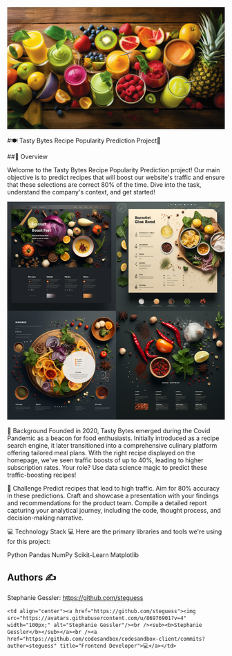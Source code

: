 
<img src="healthy.png" width="1000">


#🍽 Tasty Bytes Recipe Popularity Prediction Project🍴

##📌 Overview

Welcome to the Tasty Bytes Recipe Popularity Prediction project! Our main objective is to predict recipes that will boost our website's traffic and ensure that these selections are correct 80% of the time. Dive into the task, understand the company's context, and get started!


<img src="website.png" width="1000">


🏢 Background
Founded in 2020, Tasty Bytes emerged during the Covid Pandemic as a beacon for food enthusiasts. Initially introduced as a recipe search engine, it later transitioned into a comprehensive culinary platform offering tailored meal plans. With the right recipe displayed on the homepage, we've seen traffic boosts of up to 40%, leading to higher subscription rates. Your role? Use data science magic to predict these traffic-boosting recipes!

🎯 Challenge
Predict recipes that lead to high traffic.
Aim for 80% accuracy in these predictions.
Craft and showcase a presentation with your findings and recommendations for the product team.
Compile a detailed report capturing your analytical journey, including the code, thought process, and decision-making narrative.



💻 Technology Stack 💻
Here are the primary libraries and tools we're using for this project:

Python
Pandas
NumPy
Scikit-Learn
Matplotlib

## Authors ✍

Stephanie Gessler: https://github.com/steguess



<!-- ALL-CONTRIBUTORS-LIST:START - Do not remove or modify this section -->
<!-- prettier-ignore-start -->
<!-- markdownlint-disable -->
<table>
  <tr>

    <td align="center"><a href="https://github.com/steguess"><img src="https://avatars.githubusercontent.com/u/86976901?v=4" width="100px;" alt="Stephanie Gessler"/><br /><sub><b>Stephanie Gessler</b></sub></a><br /><a href="https://github.com/codesandbox/codesandbox-client/commits?author=steguess" title="Frontend Developer">💻</a></td>
</table>

<!-- markdownlint-enable -->
<!-- prettier-ignore-end -->

